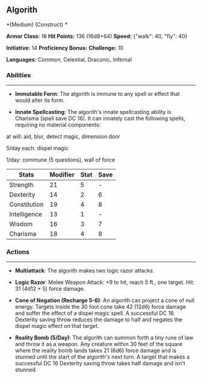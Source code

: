 ## Algorith
*(Medium) (Construct) *

**Armor Class:** 18
**Hit Points:** 136 (16d8+64)
**Speed:** {"walk": 40, "fly": 40}

**Initiative:** 14
**Proficiency Bonus:**
**Challenge:** 10

**Languages:** Common, Celestial, Draconic, Infernal

### Abilities
 --- 
- **Immutable Form**: The algorith is immune to any spell or effect that would alter its form.

- **Innate Spellcasting**: The algorith's innate spellcasting ability is Charisma (spell save DC 16). It can innately cast the following spells, requiring no material components:

at will: aid, blur, detect magic, dimension door

5/day each: dispel magic

1/day: commune (5 questions), wall of force



| Stats | Modifier | Stat | Save
| ---- | ---- | ---- | ---- |
| Strength | 21 | 5 | - |
| Dexterity | 14 | 2 | 6 |
| Constitution | 19 | 4 | 8 |
| Intelligence | 13 | 1 | - |
| Wisdom | 16 | 3 | 7 |
| Charisma | 18 | 4 | 8 |

### Actions
 --- 
- **Multiattack**: The algorith makes two logic razor attacks.

- **Logic Razor**: Melee Weapon Attack: +9 to hit, reach 5 ft., one target. Hit: 31 (4d12 + 5) force damage.

- **Cone of Negation (Recharge 5-6)**: An algorith can project a cone of null energy. Targets inside the 30 foot cone take 42 (12d6) force damage and suffer the effect of a dispel magic spell. A successful DC 16 Dexterity saving throw reduces the damage to half and negates the dispel magic effect on that target.

- **Reality Bomb (5/Day)**: The algorith can summon forth a tiny rune of law and throw it as a weapon. Any creature within 30 feet of the square where the reality bomb lands takes 21 (6d6) force damage and is stunned until the start of the algorith's next turn. A target that makes a successful DC 16 Dexterity saving throw takes half damage and isn't stunned.

